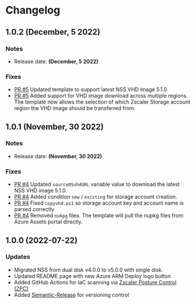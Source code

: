 # Changelog

## 1.0.2 (December, 5 2022)

### Notes

- Release date: **(December, 5 2022)**

### Fixes

- [PR #5](https://github.com/zscaler/terraform-provider-zia/pull/5) Updated template to support latest NSS VHD image 5.1.0
- [PR #5](https://github.com/zscaler/terraform-provider-zia/pull/5) Added support for VHD image download across multiple regions. The template now allows the selection of which Zscaler Storage account region the VHD image should be transferred from.

## 1.0.1 (November, 30 2022)

### Notes

- Release date: **(November, 30 2022)**

### Fixes

- [PR #4](https://github.com/zscaler/terraform-provider-zia/pull/4) Updated ``sourceOSvhdURL`` variable value to download the latest NSS VHD image 5.1.0.
- [PR #4](https://github.com/zscaler/terraform-provider-zia/pull/4) Added condition ``new`` / ``existing`` for storage account creation.
- [PR #4](https://github.com/zscaler/terraform-provider-zia/pull/4) Fixed ``copyvhd.ps1`` so storage account key and account name is parsed correctly
- [PR #4](https://github.com/zscaler/terraform-provider-zia/pull/4) Removed ``nukpg`` files. The template will pull the nupkg files from Azure Assets portal directly.

## 1.0.0 (2022-07-22)

### Updates

* Migrated NSS from dual disk v4.0.0 to v5.0.0 with single disk.
* Updated README page with new Azure ARM Deploy logo button
* Added GitHub Actions for IaC scanning via [Zscaler Posture Control (ZPC)](https://www.zscaler.com/products/posture-control)
* Added [Semantic-Release](https://semantic-release.gitbook.io/semantic-release/) for versioning control
